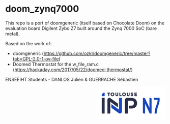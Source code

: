 # doom_zynq7000
This repo is a port of doomgeneric (itself based on Chocolate Doom) on the evaluation board Digilent Zybo Z7 built around the Zynq 7000 SoC (bare metal).

Based on the work of:
- doomgeneric (https://github.com/ozkl/doomgeneric/tree/master?tab=GPL-2.0-1-ov-file)
- Doomed Thermostat for the w_file_ram.c (https://hackaday.com/2017/05/22/doomed-thermostat/)

ENSEEIHT Students - DANLOS Julien & GUERRACHE Sébastien
<div class="logo"><img src="n7_logo.png" width="220px" align="right"></div>
